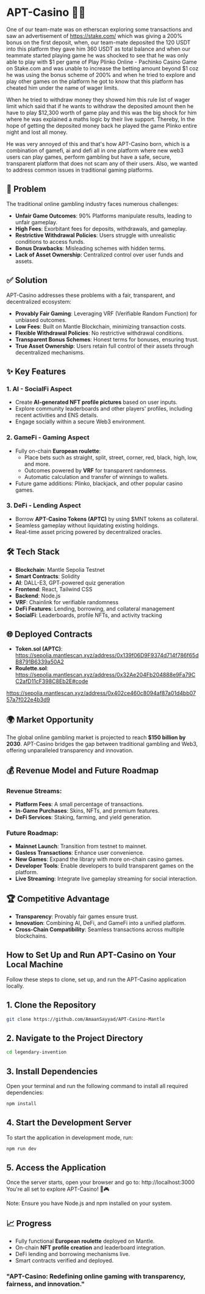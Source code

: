 # APT-Casino 🎲🎰

One of our team-mate was on etherscan exploring some transactions and saw an advertisement of https://stake.com/ which was giving a 200% bonus on the first deposit, when, our team-mate deposited the 120 USDT into this platform they gave him 360 USDT as total balance and when our teammate started playing game he was shocked to see that he was only able to play with $1 per game of Play Plinko Online - Pachinko Casino Game on Stake.com and was unable to increase the betting amount beyond $1 coz he was using the bonus scheme of 200% and when he tried to explore and play other games on the platform he got to know that this platform has cheated him under the name of wager limits.

When he tried to withdraw money they showed him this rule list of wager limit which said that if he wants to withdraw the deposited amount then he have to play $12,300 worth of game play and this was the big shock for him where he was explained a maths logic by their live support. Thereby, In the hope of getting the deposited money back he played the game Plinko entire night and lost all money.

He was very annoyed of this and that's how APT-Casino born, which is a combination of gamefi, ai and defi all in one platform where new web3 users can play games, perform gambling but have a safe, secure, transparent platform that does not scam any of their users. Also, we wanted to address common issues in traditional gaming platforms.

## 🚨 Problem

The traditional online gambling industry faces numerous challenges:

- **Unfair Game Outcomes**: 90% Platforms manipulate results, leading to unfair gameplay.
- **High Fees**: Exorbitant fees for deposits, withdrawals, and gameplay.
- **Restrictive Withdrawal Policies**: Users struggle with unrealistic conditions to access funds.
- **Bonus Drawbacks**: Misleading schemes with hidden terms.
- **Lack of Asset Ownership**: Centralized control over user funds and assets.

## ✅ Solution

APT-Casino addresses these problems with a fair, transparent, and decentralized ecosystem:

- **Provably Fair Gaming**: Leveraging VRF (Verifiable Random Function) for unbiased outcomes.
- **Low Fees**: Built on Mantle Blockchain, minimizing transaction costs.
- **Flexible Withdrawal Policies**: No restrictive withdrawal conditions.
- **Transparent Bonus Schemes**: Honest terms for bonuses, ensuring trust.
- **True Asset Ownership**: Users retain full control of their assets through decentralized mechanisms.

## ✨ Key Features

### 1. **AI - SocialFi Aspect**

- Create **AI-generated NFT profile pictures** based on user inputs.
- Explore community leaderboards and other players' profiles, including recent activities and ENS details.
- Engage socially within a secure Web3 environment.

### 2. **GameFi - Gaming Aspect**

- Fully on-chain **European roulette**:
  - Place bets such as straight, split, street, corner, red, black, high, low, and more.
  - Outcomes powered by **VRF** for transparent randomness.
  - Automatic calculation and transfer of winnings to wallets.
- Future game additions: Plinko, blackjack, and other popular casino games.

### 3. **DeFi - Lending Aspect**

- Borrow **APT-Casino Tokens (APTC)** by using $MNT tokens as collateral.
- Seamless gameplay without liquidating existing holdings.
- Real-time asset pricing powered by decentralized oracles.

## 🛠 Tech Stack

- **Blockchain**: Mantle Sepolia Testnet
- **Smart Contracts**: Solidity
- **AI**: DALL-E3, GPT-powered quiz generation
- **Frontend**: React, Tailwind CSS
- **Backend**: Node.js
- **VRF**: Chainlink for verifiable randomness
- **DeFi Features**: Lending, borrowing, and collateral management
- **SocialFi**: Leaderboards, profile NFTs, and activity tracking

## 🌐 Deployed Contracts

- **Token.sol (APTC)**: https://sepolia.mantlescan.xyz/address/0x139f06D9F9374d714f786f65dB8791B6339a50A2
- **Roulette.sol**: https://sepolia.mantlescan.xyz/address/0x32Ae204Fb204888e9Fa79CC2afD11cF398C8Eb2E#code

https://sepolia.mantlescan.xyz/address/0x402ce460c8094af87a01d4bb0757a7f022e4b3d9

## 🌍 Market Opportunity

The global online gambling market is projected to reach **$150 billion by 2030**. APT-Casino bridges the gap between traditional gambling and Web3, offering unparalleled transparency and innovation.

## 💰 Revenue Model and Future Roadmap

### Revenue Streams:

- **Platform Fees**: A small percentage of transactions.
- **In-Game Purchases**: Skins, NFTs, and premium features.
- **DeFi Services**: Staking, farming, and yield generation.

### Future Roadmap:

- **Mainnet Launch**: Transition from testnet to mainnet.
- **Gasless Transactions**: Enhance user convenience.
- **New Games**: Expand the library with more on-chain casino games.
- **Developer Tools**: Enable developers to build transparent games on the platform.
- **Live Streaming**: Integrate live gameplay streaming for social interaction.

## 🏆 Competitive Advantage

- **Transparency**: Provably fair games ensure trust.
- **Innovation**: Combining AI, DeFi, and GameFi into a unified platform.
- **Cross-Chain Compatibility**: Seamless transactions across multiple blockchains.

## How to Set Up and Run APT-Casino on Your Local Machine

Follow these steps to clone, set up, and run the APT-Casino application locally.

## 1. Clone the Repository

```bash
git clone https://github.com/AmaanSayyad/APT-Casino-Mantle
```

## 2. Navigate to the Project Directory

```bash
cd legendary-invention
```

## 3. Install Dependencies

Open your terminal and run the following command to install all required dependencies:

```bash
npm install
```

## 4. Start the Development Server

To start the application in development mode, run:

```bash
npm run dev
```

## 5. Access the Application

Once the server starts, open your browser and go to:
http://localhost:3000
You're all set to explore APT-Casino! 🎲🎮

Note: Ensure you have Node.js and npm installed on your system.

## 📈 Progress

- Fully functional **European roulette** deployed on Mantle.
- On-chain **NFT profile creation** and leaderboard integration.
- DeFi lending and borrowing mechanisms live.
- Smart contracts verified and deployed.

### "APT-Casino: Redefining online gaming with transparency, fairness, and innovation."
